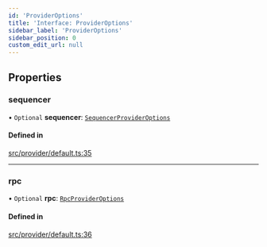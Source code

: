 ```yaml
---
id: 'ProviderOptions'
title: 'Interface: ProviderOptions'
sidebar_label: 'ProviderOptions'
sidebar_position: 0
custom_edit_url: null
---
```


## Properties

### sequencer

• `Optional` **sequencer**: [`SequencerProviderOptions`](../modules.md#sequencerprovideroptions)

#### Defined in

[src/provider/default.ts:35](https://github.com/0xs34n/starknet.js/blob/develop/src/provider/default.ts#L35)

---

### rpc

• `Optional` **rpc**: [`RpcProviderOptions`](../modules.md#rpcprovideroptions)

#### Defined in

[src/provider/default.ts:36](https://github.com/0xs34n/starknet.js/blob/develop/src/provider/default.ts#L36)
